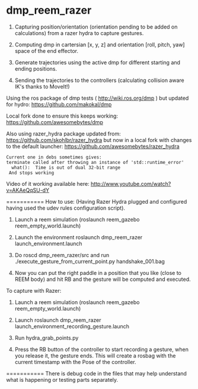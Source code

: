 dmp_reem_razer
===========

1) Capturing position/orientation (orientation pending to be added on calculations) from a razer hydra to capture gestures.

2) Computing dmp in cartersian [x, y, z] and orientation [roll, pitch, yaw] space of the end effector.

3) Generate trajectories using the active dmp for different starting and ending positions.

4) Sending the trajectories to the controllers (calculating collision aware IK's thanks to MoveIt!)


Using the ros package of dmp tests ( http://wiki.ros.org/dmp ) but updated for hydro: https://github.com/makokal/dmp

Local fork done to ensure this keeps working: https://github.com/awesomebytes/dmp

Also using razer_hydra package updated from: https://github.com/skohlbr/razer_hydra but now in a local fork with changes to the 
default launcher: https://github.com/awesomebytes/razer_hydra

```
Current one in debs sometimes gives:
terminate called after throwing an instance of 'std::runtime_error'
  what():  Time is out of dual 32-bit range
 And stops working
```


Video of it working available here:
http://www.youtube.com/watch?v=AKAeQqSU-dY


===========
How to use:
(Having Razer Hydra plugged and configured having used the udev rules configuration script).

1) Launch a reem simulation (roslaunch reem_gazebo reem_empty_world.launch)

2) Launch the environment roslaunch dmp_reem_razer launch_environment.launch 

3) Do roscd dmp_reem_razer/src and run ./execute_gesture_from_current_point.py handshake_001.bag

4) Now you can put the right paddle in a position that you like (close to REEM body) and hit RB and the gesture will be computed and executed.


To capture with Razer:
1) Launch a reem simulation (roslaunch reem_gazebo reem_empty_world.launch)

2) Launch roslaunch dmp_reem_razer launch_environment_recording_gesture.launch

2) Run hydra_grab_points.py

3) Press the RB button of the controller to start recording a gesture, when you release it, the gesture ends. This will create a rosbag with the current timestamp with the Pose of the controller.


===========
There is debug code in the files that may help understand what is happening or testing parts separately.


